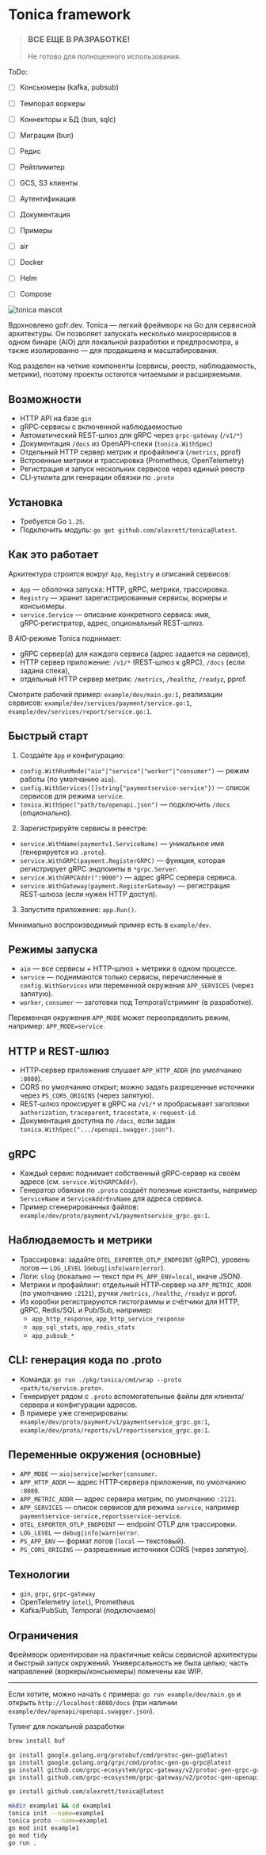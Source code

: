# Tonica framework

> ### ВСЕ ЕЩЕ В РАЗРАБОТКЕ! 
> Не готово для полноценного использования.


ToDo:

- [ ] Консьюмеры (kafka, pubsub)
- [ ] Темпорал воркеры
- [ ] Коннекторы к БД (bun, sqlc)
- [ ] Миграции (bun)
- [ ] Редис
- [ ] Рейтлимитер
- [ ] GCS, S3 клиенты
- [ ] Аутентификация
- [ ] Документация
- [ ] Примеры
- [ ] air
- [ ] Docker
- [ ] Helm
- [ ] Compose



<img alt="tonica mascot" src="docs/tonica-gofer.webp" />

Вдохновлено gofr.dev. Tonica — легкий фреймворк на Go для сервисной архитектуры. Он позволяет запускать несколько микросервисов в одном бинаре (AIO) для локальной разработки и предпросмотра, а также изолированно — для продакшена и масштабирования.

Код разделен на четкие компоненты (сервисы, реестр, наблюдаемость, метрики), поэтому проекты остаются читаемыми и расширяемыми.

## Возможности

- HTTP API на базе `gin`
- gRPC‑сервисы с включенной наблюдаемостью
- Автоматический REST‑шлюз для gRPC через `grpc-gateway` (`/v1/*`)
- Документация `/docs` из OpenAPI‑спеки (`tonica.WithSpec`)
- Отдельный HTTP сервер метрик и профайлинга (`/metrics`, pprof)
- Встроенные метрики и трассировка (Prometheus, OpenTelemetry)
- Регистрация и запуск нескольких сервисов через единый реестр
- CLI‑утилита для генерации обвязки по `.proto`

## Установка

- Требуется Go `1.25`.
- Подключить модуль: `go get github.com/alexrett/tonica@latest`.

## Как это работает

Архитектура строится вокруг `App`, `Registry` и описаний сервисов:

- `App` — оболочка запуска: HTTP, gRPC, метрики, трассировка.
- `Registry` — хранит зарегистрированные сервисы, воркеры и консьюмеры.
- `service.Service` — описание конкретного сервиса: имя, gRPC‑регистратор, адрес, опциональный REST‑шлюз.

В AIO‑режиме Tonica поднимает:

- gRPC сервер(а) для каждого сервиса (адрес задается на сервисе),
- HTTP сервер приложение: `/v1/*` (REST‑шлюз к gRPC), `/docs` (если задана спека),
- отдельный HTTP сервер метрик: `/metrics`, `/healthz`, `/readyz`, pprof.

Смотрите рабочий пример: `example/dev/main.go:1`,
реализации сервисов: `example/dev/services/payment/service.go:1`, `example/dev/services/report/service.go:1`.

## Быстрый старт

1) Создайте `App` и конфигурацию:
- `config.WithRunMode("aio"|"service"|"worker"|"consumer")` — режим работы (по умолчанию `aio`).
- `config.WithServices([]string{"paymentservice-service"})` — список сервисов для режима `service`.
- `tonica.WithSpec("path/to/openapi.json")` — подключить `/docs` (опционально).

2) Зарегистрируйте сервисы в реестре:
- `service.WithName(paymentv1.ServiceName)` — уникальное имя (генерируется из `.proto`).
- `service.WithGRPC(payment.RegisterGRPC)` — функция, которая регистрирует gRPC эндпоинты в `*grpc.Server`.
- `service.WithGRPCAddr(":9000")` — адрес gRPC сервера сервиса.
- `service.WithGateway(payment.RegisterGateway)` — регистрация REST‑шлюза (если нужен HTTP доступ).

3) Запустите приложение: `app.Run()`.

Минимально воспроизводимый пример есть в `example/dev`.

## Режимы запуска

- `aio` — все сервисы + HTTP‑шлюз + метрики в одном процессе.
- `service` — поднимаются только сервисы, перечисленные в `config.WithServices` или переменной окружения `APP_SERVICES` (через запятую).
- `worker`, `consumer` — заготовки под Temporal/стриминг (в разработке).

Переменная окружения `APP_MODE` может переопределить режим, например: `APP_MODE=service`.

## HTTP и REST‑шлюз

- HTTP‑сервер приложения слушает `APP_HTTP_ADDR` (по умолчанию `:8080`).
- CORS по умолчанию открыт; можно задать разрешенные источники через `PS_CORS_ORIGINS` (через запятую).
- REST‑шлюз проксирует в gRPC на `/v1/*` и пробрасывает заголовки `authorization`, `traceparent`, `tracestate`, `x-request-id`.
- Документация доступна по `/docs`, если задан `tonica.WithSpec(".../openapi.swagger.json")`.

## gRPC

- Каждый сервис поднимает собственный gRPC‑сервер на своём адресе (см. `service.WithGRPCAddr`).
- Генератор обвязки по `.proto` создаёт полезные константы, например `ServiceName` и `ServiceAddrEnvName` для адреса сервиса.
- Пример сгенерированных файлов: `example/dev/proto/payment/v1/paymentservice_grpc.go:1`.

## Наблюдаемость и метрики

- Трассировка: задайте `OTEL_EXPORTER_OTLP_ENDPOINT` (gRPC), уровень логов — `LOG_LEVEL` (`debug|info|warn|error`).
- Логи: `slog` (локально — текст при `PS_APP_ENV=local`, иначе JSON).
- Метрики и профайлинг: отдельный HTTP‑сервер на `APP_METRIC_ADDR` (по умолчанию `:2121`), ручки `/metrics`, `/healthz`, `/readyz` и pprof.
- Из коробки регистрируются гистограммы и счётчики для HTTP, gRPC, Redis/SQL и Pub/Sub, например:
  - `app_http_response`, `app_http_service_response`
  - `app_sql_stats`, `app_redis_stats`
  - `app_pubsub_*`

## CLI: генерация кода по .proto

- Команда: `go run ./pkg/tonica/cmd/wrap --proto <path/to/service.proto>`.
- Генерирует рядом с `.proto` вспомогательные файлы для клиента/сервера и конфигурации адресов.
- В примере уже сгенерированы: `example/dev/proto/payment/v1/paymentservice_grpc.go:1`, `example/dev/proto/reports/v1/reportsservice_grpc.go:1`.

## Переменные окружения (основные)

- `APP_MODE` — `aio|service|worker|consumer`.
- `APP_HTTP_ADDR` — адрес HTTP‑сервера приложения, по умолчанию `:8080`.
- `APP_METRIC_ADDR` — адрес сервера метрик, по умолчанию `:2121`.
- `APP_SERVICES` — список сервисов для режима `service`, например `paymentservice-service,reportsservice-service`.
- `OTEL_EXPORTER_OTLP_ENDPOINT` — endpoint OTLP для трассировки.
- `LOG_LEVEL` — `debug|info|warn|error`.
- `PS_APP_ENV` — формат логов (`local` — текстовый).
- `PS_CORS_ORIGINS` — разрешенные источники CORS (через запятую).

## Технологии

- `gin`, `grpc`, `grpc-gateway`
- OpenTelemetry (`otel`), Prometheus
- Kafka/PubSub, Temporal (подключаемо)

## Ограничения

Фреймворк ориентирован на практичные кейсы сервисной архитектуры и быстрый запуск окружений. Универсальность не была целью; часть направлений (воркеры/консьюмеры) помечены как WIP.

---

Если хотите, можно начать с примера: `go run example/dev/main.go` и открыть `http://localhost:8080/docs` (при наличии `example/dev/openapi/openapi.swagger.json`).

Тулинг для локальной разработки

```bash
brew install buf

go install google.golang.org/protobuf/cmd/protoc-gen-go@latest
go install google.golang.org/grpc/cmd/protoc-gen-go-grpc@latest
go install github.com/grpc-ecosystem/grpc-gateway/v2/protoc-gen-grpc-gateway@latest
go install github.com/grpc-ecosystem/grpc-gateway/v2/protoc-gen-openapiv2@latest

go install github.com/alexrett/tonica@latest

mkdir example1 && cd example1
tonica init --name=example1
tonica proto --name=example1
go mod init example1
go mod tidy
go run .

```